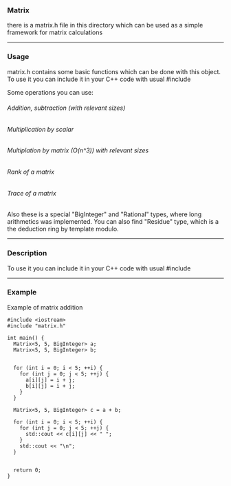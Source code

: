 ### Matrix

there is a matrix.h file in this directory which can be used
as a simple framework for matrix calculations

---

### Usage

matrix.h contains some basic functions 
which can be done with this object.
To use it you can include it in your C++ code with usual #include

Some operations you can use:

  ###### Addition, subtraction (with relevant sizes)
  
  ###### Multiplication by scalar

  ###### Multiplation by matrix (O(n^3)) with relevant sizes

  ###### Rank of a matrix

  ###### Trace of a matrix

Also these is a special "BigInteger" and "Rational" types, where long arithmetics was implemented.
You can also find "Residue" type, which is a the deduction ring by template modulo.

---

### Description

To use it you can include it in your C++ code with usual #include

---

### Example

Example of matrix addition
```
#include <iostream>
#include "matrix.h"

int main() {
  Matrix<5, 5, BigInteger> a;
  Matrix<5, 5, BigInteger> b;


  for (int i = 0; i < 5; ++i) {
    for (int j = 0; j < 5; ++j) {
      a[i][j] = i + j;
      b[i][j] = i + j;
    }
  }

  Matrix<5, 5, BigInteger> c = a + b;

  for (int i = 0; i < 5; ++i) {
    for (int j = 0; j < 5; ++j) {
      std::cout << c[i][j] << " ";
    }
    std::cout << "\n";
  }


  return 0;
}
```

